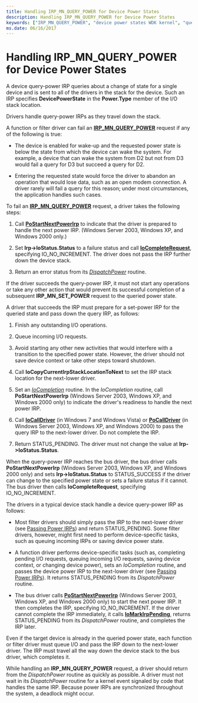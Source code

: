 ```yaml
---
title: Handling IRP_MN_QUERY_POWER for Device Power States
description: Handling IRP_MN_QUERY_POWER for Device Power States
keywords: ["IRP_MN_QUERY_POWER", "device power states WDK kernel", "query-power IRPs WDK power management", "power IRPs WDK kernel , device queries", "querying power state", "queuing IRPs", "device query power IRPs WDK kernel", "dispatch routines WDK power management"]
ms.date: 06/16/2017
---
```


# Handling IRP\_MN\_QUERY\_POWER for Device Power States





A device query-power IRP queries about a change of state for a single device and is sent to all of the drivers in the stack for the device. Such an IRP specifies **DevicePowerState** in the **Power.Type** member of the I/O stack location.

Drivers handle query-power IRPs as they travel down the stack.

A function or filter driver can fail an [**IRP\_MN\_QUERY\_POWER**](./irp-mn-query-power.md) request if any of the following is true:

-   The device is enabled for wake-up and the requested power state is below the state from which the device can wake the system. For example, a device that can wake the system from D2 but not from D3 would fail a query for D3 but succeed a query for D2.

-   Entering the requested state would force the driver to abandon an operation that would lose data, such as an open modem connection. A driver rarely will fail a query for this reason; under most circumstances, the application handles such cases.

To fail an [**IRP\_MN\_QUERY\_POWER**](./irp-mn-query-power.md) request, a driver takes the following steps:

1.  Call [**PoStartNextPowerIrp**](/windows-hardware/drivers/ddi/ntifs/nf-ntifs-postartnextpowerirp) to indicate that the driver is prepared to handle the next power IRP. (Windows Server 2003, Windows XP, and Windows 2000 only.)

2.  Set **Irp-&gt;IoStatus.Status** to a failure status and call [**IoCompleteRequest**](/windows-hardware/drivers/ddi/wdm/nf-wdm-iocompleterequest), specifying IO\_NO\_INCREMENT. The driver does not pass the IRP further down the device stack.

3.  Return an error status from its [*DispatchPower*](/windows-hardware/drivers/ddi/wdm/nc-wdm-driver_dispatch) routine.

If the driver succeeds the query-power IRP, it must not start any operations or take any other action that would prevent its successful completion of a subsequent **IRP\_MN\_SET\_POWER** request to the queried power state.

A driver that succeeds the IRP must prepare for a set-power IRP for the queried state and pass down the query IRP, as follows:

1.  Finish any outstanding I/O operations.

2.  Queue incoming I/O requests.

3.  Avoid starting any other new activities that would interfere with a transition to the specified power state. However, the driver should not save device context or take other steps toward shutdown.

4.  Call **IoCopyCurrentIrpStackLocationToNext** to set the IRP stack location for the next-lower driver.

5.  Set an [*IoCompletion*](/windows-hardware/drivers/ddi/wdm/nc-wdm-io_completion_routine) routine. In the *IoCompletion* routine, call **PoStartNextPowerIrp** (Windows Server 2003, Windows XP, and Windows 2000 only) to indicate the driver's readiness to handle the next power IRP.

6.  Call [**IoCallDriver**](/windows-hardware/drivers/ddi/wdm/nf-wdm-iocalldriver) (in Windows 7 and Windows Vista) or [**PoCallDriver**](/windows-hardware/drivers/ddi/ntifs/nf-ntifs-pocalldriver) (in Windows Server 2003, Windows XP, and Windows 2000) to pass the query IRP to the next-lower driver. Do not complete the IRP.

7.  Return STATUS\_PENDING. The driver must not change the value at **Irp-&gt;IoStatus.Status**.

When the query-power IRP reaches the bus driver, the bus driver calls **PoStartNextPowerIrp** (Windows Server 2003, Windows XP, and Windows 2000 only) and sets **Irp-&gt;IoStatus.Status** to STATUS\_SUCCESS if the driver can change to the specified power state or sets a failure status if it cannot. The bus driver then calls **IoCompleteRequest**, specifying IO\_NO\_INCREMENT.

The drivers in a typical device stack handle a device query-power IRP as follows:

-   Most filter drivers should simply pass the IRP to the next-lower driver (see [Passing Power IRPs](passing-power-irps.md)) and return STATUS\_PENDING. Some filter drivers, however, might first need to perform device-specific tasks, such as queuing incoming IRPs or saving device power state.

-   A function driver performs device-specific tasks (such as, completing pending I/O requests, queuing incoming I/O requests, saving device context, or changing device power), sets an *IoCompletion* routine, and passes the device power IRP to the next-lower driver (see [Passing Power IRPs](passing-power-irps.md)). It returns STATUS\_PENDING from its *DispatchPower* routine.

-   The bus driver calls [**PoStartNextPowerIrp**](/windows-hardware/drivers/ddi/ntifs/nf-ntifs-postartnextpowerirp) (Windows Server 2003, Windows XP, and Windows 2000 only) to start the next power IRP. It then completes the IRP, specifying IO\_NO\_INCREMENT. If the driver cannot complete the IRP immediately, it calls [**IoMarkIrpPending**](/windows-hardware/drivers/ddi/wdm/nf-wdm-iomarkirppending), returns STATUS\_PENDING from its *DispatchPower* routine, and completes the IRP later.

Even if the target device is already in the queried power state, each function or filter driver must queue I/O and pass the IRP down to the next-lower driver. The IRP must travel all the way down the device stack to the bus driver, which completes it.

While handling an **IRP\_MN\_QUERY\_POWER** request, a driver should return from the *DispatchPower* routine as quickly as possible. A driver must not wait in its *DispatchPower* routine for a kernel event signaled by code that handles the same IRP. Because power IRPs are synchronized throughout the system, a deadlock might occur.

 

